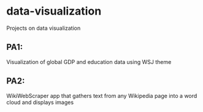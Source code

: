 # data-visualization
Projects on data visualization 

## PA1: 
Visualization of global GDP and education data using WSJ theme

## PA2: 
WikiWebScraper app that gathers text from any Wikipedia page into a word cloud and displays images
